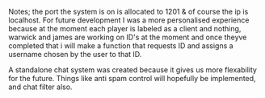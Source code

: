Notes; the port the system is on is allocated to 1201 & of course the ip is localhost. 
For future development I was a more personalised experience because at the moment each player is labeled as a client and nothing,
warwick and james are working on ID's at the moment and once theyve completed that i will make a function that requests ID and assigns
a username chosen by the user to that ID.

A standalone chat system was created because it gives us more flexability for the future. Things like anti spam control will hopefully be implemented,
and chat filter also.
